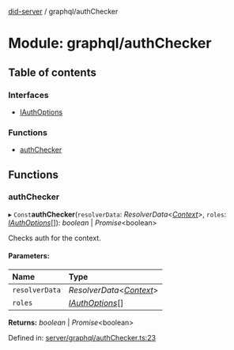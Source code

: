 [did-server](../README.md) / graphql/authChecker

# Module: graphql/authChecker

## Table of contents

### Interfaces

- [IAuthOptions](../interfaces/graphql_authchecker.iauthoptions.md)

### Functions

- [authChecker](graphql_authchecker.md#authchecker)

## Functions

### authChecker

▸ `Const`**authChecker**(`resolverData`: *ResolverData*<[*Context*](../classes/graphql_context.context.md)\>, `roles`: [*IAuthOptions*](../interfaces/graphql_authchecker.iauthoptions.md)[]): *boolean* \| *Promise*<boolean\>

Checks auth for the context.

#### Parameters:

Name | Type |
:------ | :------ |
`resolverData` | *ResolverData*<[*Context*](../classes/graphql_context.context.md)\> |
`roles` | [*IAuthOptions*](../interfaces/graphql_authchecker.iauthoptions.md)[] |

**Returns:** *boolean* \| *Promise*<boolean\>

Defined in: [server/graphql/authChecker.ts:23](https://github.com/Puzzlepart/did/blob/f9e4ba75/server/graphql/authChecker.ts#L23)
